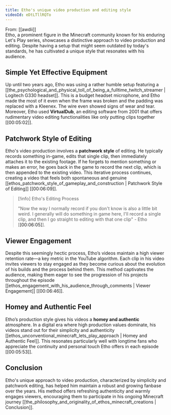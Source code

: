 ```yaml
---
title: Etho's unique video production and editing style
videoId: eDtLTllRQTo
---
```


From: [[awdii]] <br/> 
Etho, a prominent figure in the Minecraft community known for his enduring Let's Play series, showcases a distinctive approach to video production and editing. Despite having a setup that might seem outdated by today's standards, he has cultivated a unique style that resonates with his audience.

## Simple Yet Effective Equipment

Up until two years ago, Etho was using a rather humble setup featuring a [[the_psychological_and_physical_toll_of_being_a_fulltime_twitch_streamer | Logitech G330 headset]]. This is a budget headset microphone, and Etho made the most of it even when the frame was broken and the padding was replaced with a Kleenex. The wire even showed signs of wear and tear. Moreover, Etho used **VirtualDub**, an editing software from 2001 that offers rudimentary video editing functionalities like only putting clips together [<a class="yt-timestamp" data-t="00:05:02">[00:05:02]</a>].

## Patchwork Style of Editing

Etho's video production involves a **patchwork style** of editing. He typically records something in-game, edits that single clip, then immediately attaches it to the existing footage. If he forgets to mention something or makes an error, he goes back in the game to record the next clip, which is then appended to the existing video. This iterative process continues, creating a video that feels both spontaneous and genuine [[ethos_patchwork_style_of_gameplay_and_construction | Patchwork Style of Editing]] [<a class="yt-timestamp" data-t="00:06:09">[00:06:09]</a>].

> [!info] Etho's Editing Process
> 
> "Now the way I normally record if you don't know is also a little bit weird. I generally will do something in game here, I'll record a single clip, and then I go straight to editing with that one clip" - Etho [<a class="yt-timestamp" data-t="00:06:05">[00:06:05]</a>].

## Viewer Engagement

Despite this seemingly hectic process, Etho’s videos maintain a high viewer retention rate—a key metric in the YouTube algorithm. Each clip in his video invites viewers to stay engaged as they become curious about the evolution of his builds and the process behind them. This method captivates the audience, making them eager to see the progression of his projects throughout the episode [[ethos_engagement_with_his_audience_through_comments | Viewer Engagement]] [<a class="yt-timestamp" data-t="00:06:46">[00:06:46]</a>].

## Homey and Authentic Feel

Etho’s production style gives his videos a **homey and authentic** atmosphere. In a digital era where high production values dominate, his videos stand out for their simplicity and authenticity [[ethos_unconventional_minecraft_lets_play_approach | Homey and Authentic Feel]]. This resonates particularly well with longtime fans who appreciate the continuity and personal touch Etho offers in each episode [<a class="yt-timestamp" data-t="00:05:53">[00:05:53]</a>].

## Conclusion

Etho's unique approach to video production, characterized by simplicity and patchwork editing, has helped him maintain a robust and growing fanbase over the years. His method offers refreshing authenticity and warmly engages viewers, encouraging them to participate in his ongoing Minecraft journey [[the_philosophy_and_originality_of_ethos_minecraft_creations | Conclusion]].